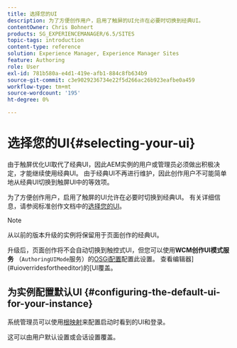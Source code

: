 ```yaml
---
title: 选择您的UI
description: 为了方便创作用户，启用了触屏的UI允许在必要时切换到经典UI。
contentOwner: Chris Bohnert
products: SG_EXPERIENCEMANAGER/6.5/SITES
topic-tags: introduction
content-type: reference
solution: Experience Manager, Experience Manager Sites
feature: Authoring
role: User
exl-id: 781b580a-e4d1-419e-afb1-884c8fb634b9
source-git-commit: c3e9029236734e22f5d266ac26b923eafbe0a459
workflow-type: tm+mt
source-wordcount: '195'
ht-degree: 0%

---
```


# 选择您的UI{#selecting-your-ui}

由于触屏优化UI取代了经典UI，因此AEM实例的用户或管理员必须做出积极决定，才能继续使用经典UI。 由于经典UI不再进行维护，因此创作用户不可能简单地从经典UI切换到触屏UI中的等效项。

为了方便创作用户，启用了触屏的UI允许在必要时切换到经典UI。 有关详细信息，请参阅标准创作文档中的[选择您的UI](/help/sites-authoring/select-ui.md)。

>[!NOTE]
>
>从以前的版本升级的实例将保留用于页面创作的经典UI。
>
>升级后，页面创作将不会自动切换到触控式UI，但您可以使用&#x200B;**WCM创作UI模式服务** （`AuthoringUIMode`服务）的[OSGi配置](/help/sites-deploying/configuring-osgi.md)配置此设置。 查看编辑器](#uioverridesfortheeditor)的[UI覆盖。

## 为实例配置默认UI {#configuring-the-default-ui-for-your-instance}

系统管理员可以使用[根映射](/help/sites-deploying/osgi-configuration-settings.md#daycqrootmapping)来配置启动时看到的UI和登录。

这可以由用户默认设置或会话设置覆盖。
